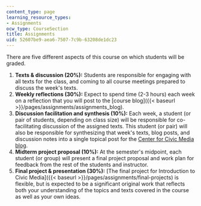 ```yaml
---
content_type: page
learning_resource_types:
- Assignments
ocw_type: CourseSection
title: Assignments
uid: 52607be9-aea6-7507-7c9b-63208de1dc23
---
```


There are five different aspects of this course on which students will be graded.

1.  **Texts & discussion (20%):** Students are responsible for engaging with all texts for the class, and coming to all course meetings prepared to discuss the week's texts.
2.  **Weekly reflections (30%):** Expect to spend time (2-3 hours) each week on a reflection that you will post to the [course blog]({{< baseurl >}}/pages/assignments/assignments_blog).
3.  **Discussion facilitation and synthesis (10%):** Each week, a student (or pair of students, depending on class size) will be responsible for co-facilitating discussion of the assigned texts. This student (or pair) will also be responsible for synthesizing that week's texts, blog posts, and discussion notes into a single topical post for the [Center for Civic Media blog](http://civic.mit.edu/blog).
4.  **Midterm project proposal (10%):** At the semester's midpoint, each student (or group) will present a final project proposal and work plan for feedback from the rest of the students and instructor.
5.  **Final project & presentation (30%):** [The final project for Introduction to Civic Media]({{< baseurl >}}/pages/assignments/final-projects) is flexible, but is expected to be a significant original work that reflects both your understanding of the topics and texts covered in the course as well as your own ideas.